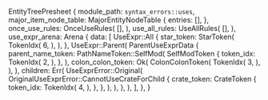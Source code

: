 EntityTreePresheet {
    module_path: `syntax_errors::uses`,
    major_item_node_table: MajorEntityNodeTable {
        entries: [],
    },
    once_use_rules: OnceUseRules(
        [],
    ),
    use_all_rules: UseAllRules(
        [],
    ),
    use_expr_arena: Arena {
        data: [
            UseExpr::All {
                star_token: StarToken(
                    TokenIdx(
                        6,
                    ),
                ),
            },
            UseExpr::Parent(
                ParentUseExprData {
                    parent_name_token: PathNameToken::SelfMod(
                        SelfModToken {
                            token_idx: TokenIdx(
                                2,
                            ),
                        },
                    ),
                    colon_colon_token: Ok(
                        ColonColonToken(
                            TokenIdx(
                                3,
                            ),
                        ),
                    ),
                    children: Err(
                        UseExprError::Original(
                            OriginalUseExprError::CannotUseCrateForChild {
                                crate_token: CrateToken {
                                    token_idx: TokenIdx(
                                        4,
                                    ),
                                },
                            },
                        ),
                    ),
                },
            ),
        ],
    },
}